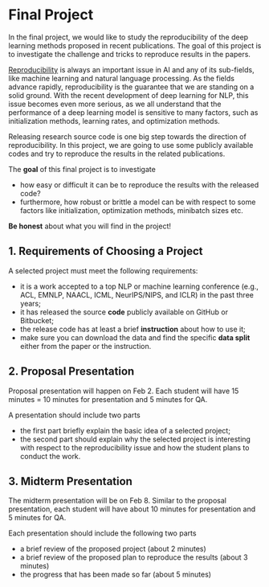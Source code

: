 # Final Project

In the final project, we would like to study the reproducibility of the deep learning methods proposed in recent publications. The goal of this project is to investigate the challenge and tricks to reproduce results in the papers.

[Reproducibility](http://science.sciencemag.org/content/359/6377/725) is always an important issue in AI and any of its sub-fields, like machine learning and natural language processing. As the fields advance rapidly, reproducibility is the guarantee that we are standing on a solid ground. With the recent development of deep learning for NLP, this issue becomes even more serious, as we all understand that the performance of a deep learning model is sensitive to many factors, such as initialization methods, learning rates, and optimization methods.

Releasing research source code is one big step towards the direction of reproducibility. In this project, we are going to use some publicly available codes and try to reproduce the results in the related publications. 

The **goal** of this final project is to investigate 

- how easy or difficult it can be to reproduce the results with the released code?
- furthermore, how robust or brittle a model can be with respect to some factors like initialization, optimization methods, minibatch sizes etc.

**Be honest** about what you will find in the project!

## 1. Requirements of Choosing a Project

A selected project must meet the following requirements:

- it is a work accepted to a top NLP or machine learning conference (e.g., ACL, EMNLP, NAACL, ICML, NeurIPS/NIPS, and ICLR) in the past three years;
- it has released the source **code** publicly available on GitHub or Bitbucket;
- the release code has at least a brief **instruction** about how to use it;
- make sure you can download the data and find the specific **data split** either from the paper or the instruction.

## 2. Proposal Presentation

Proposal presentation will happen on Feb 2. Each student will have 15 minutes = 10 minutes for presentation and 5 minutes for QA. 

A presentation should include two parts

- the first part briefly explain the basic idea of a selected project;
- the second part should explain why the selected project is interesting with respect to the reproducibility issue and how the student plans to conduct the work.

## 3. Midterm Presentation

The midterm presentation will be on Feb 8. Similar to the proposal presentation, each student will have about 10 minutes for presentation and 5 minutes for QA.

Each presentation should include the following two parts

- a brief review of the proposed project (about 2 minutes)
- a brief review of the proposed plan to reproduce the results (about 3 minutes)
- the progress that has been made so far (about 5 minutes)